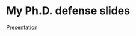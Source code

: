 
<!-- README.md is generated from README.Rmd. Please edit that file -->

# My Ph.D. defense slides

<!-- badges: start -->

<!-- badges: end -->

[Presentation](https://corradolanera.github.io/phd-defence/)
